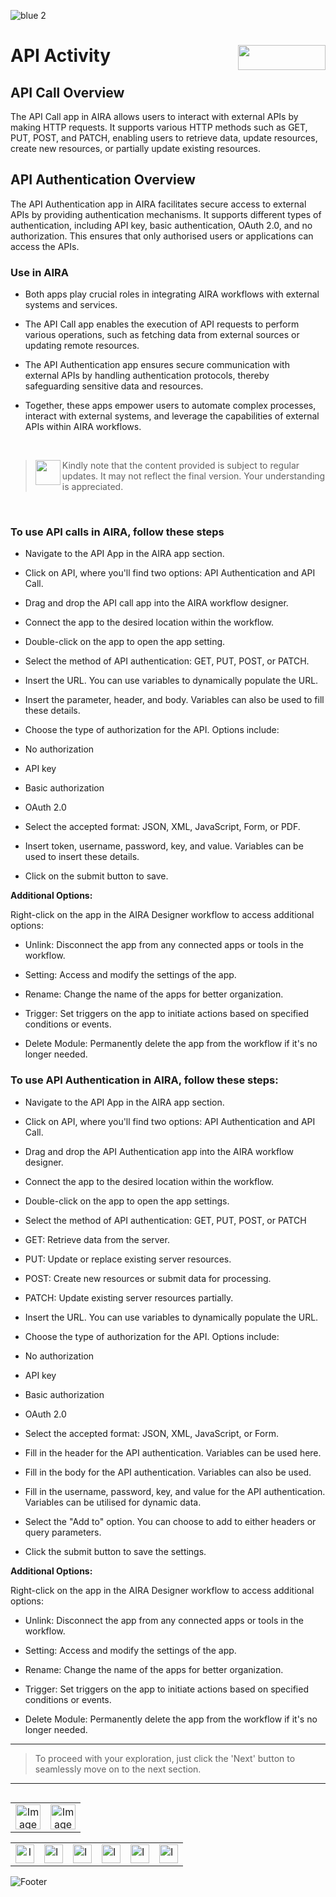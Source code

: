 ![blue 2](https://github.com/airacommunity/AIRA-User-Guide/assets/153823636/d8d04150-3b32-4b48-8485-07dc3c67fbaa)

# API Activity <img align="right" width="140" height="40" src="https://github.com/airacommunity/AIRA-User-Guide-Images/blob/main/ARIA%20Logo%202.png?raw=true">

## API Call Overview

The API Call app in AIRA allows users to interact with external APIs by making HTTP requests. It supports various HTTP methods such as GET, PUT, POST, and PATCH, enabling users to retrieve data, update resources, create new resources, or partially update existing resources.

## API Authentication Overview

The API Authentication app in AIRA facilitates secure access to external APIs by providing authentication mechanisms. It supports different types of authentication, including API key, basic authentication, OAuth 2.0, and no authorization. This ensures that only authorised users or applications can access the APIs.

### Use in AIRA

-   Both apps play crucial roles in integrating AIRA workflows with external systems and services.
    
-   The API Call app enables the execution of API requests to perform various operations, such as fetching data from external sources or updating remote resources.
    
-   The API Authentication app ensures secure communication with external APIs by handling authentication protocols, thereby safeguarding sensitive data and resources.
    
-   Together, these apps empower users to automate complex processes, interact with external systems, and leverage the capabilities of external APIs within AIRA workflows.
    
<br>

> <img align="left" width="40" height="40" src="https://github.com/airacommunity/AIRA-User-Guide-Images/blob/main/Icon-Warning.png?raw=true"> Kindly note that the content provided is subject to regular updates. It may not reflect the final version. Your understanding is appreciated.

<br>

### To use API calls in AIRA, follow these steps


-   Navigate to the API App in the AIRA app section.
    
-   Click on API, where you'll find two options: API Authentication and API Call.
    
-   Drag and drop the API call app into the AIRA workflow designer.
    
-   Connect the app to the desired location within the workflow.
    
-   Double-click on the app to open the app setting.
    
-   Select the method of API authentication: GET, PUT, POST, or PATCH.
    
-   Insert the URL. You can use variables to dynamically populate the URL.
    
-   Insert the parameter, header, and body. Variables can also be used to fill these details.
    
-   Choose the type of authorization for the API. Options include:
    

-   No authorization
    
-   API key
    
-   Basic authorization
    
-   OAuth 2.0
    

-   Select the accepted format: JSON, XML, JavaScript, Form, or PDF.
    
-   Insert token, username, password, key, and value. Variables can be used to insert these details.
    
-   Click on the submit button to save.
    

**Additional Options:**

Right-click on the app in the AIRA Designer workflow to access additional options:

- Unlink: Disconnect the app from any connected apps or tools in the workflow.

- Setting: Access and modify the settings of the app.

- Rename: Change the name of the apps for better organization.

- Trigger: Set triggers on the app to initiate actions based on specified conditions or events.

- Delete Module: Permanently delete the app from the workflow if it's no longer needed.

  

### To use API Authentication in AIRA, follow these steps:


-   Navigate to the API App in the AIRA app section.
    
-   Click on API, where you'll find two options: API Authentication and API Call.
    
-   Drag and drop the API Authentication app into the AIRA workflow designer.
    
-   Connect the app to the desired location within the workflow.
    
-   Double-click on the app to open the app settings.
    
-   Select the method of API authentication: GET, PUT, POST, or PATCH
    

-   GET: Retrieve data from the server.
    
-   PUT: Update or replace existing server resources.
    
-   POST: Create new resources or submit data for processing.
    
-   PATCH: Update existing server resources partially.
    

-   Insert the URL. You can use variables to dynamically populate the URL.
    
-   Choose the type of authorization for the API. Options include:
    

-   No authorization
    
-   API key
    
-   Basic authorization
    
-   OAuth 2.0
    

-   Select the accepted format: JSON, XML, JavaScript, or Form.
    
-   Fill in the header for the API authentication. Variables can be used here.
    
-   Fill in the body for the API authentication. Variables can also be used.
    
-   Fill in the username, password, key, and value for the API authentication. Variables can be utilised for dynamic data.
    
-   Select the "Add to" option. You can choose to add to either headers or query parameters.
    
-   Click the submit button to save the settings.
    

**Additional Options:**

Right-click on the app in the AIRA Designer workflow to access additional options:

- Unlink: Disconnect the app from any connected apps or tools in the workflow.

- Setting: Access and modify the settings of the app.

- Rename: Change the name of the apps for better organization.

- Trigger: Set triggers on the app to initiate actions based on specified conditions or events.

- Delete Module: Permanently delete the app from the workflow if it's no longer needed.

----

> To proceed with your exploration, just click the 'Next' button to seamlessly move on to the next section.

----

<table align="right" border="0">

<tr>

<td align="center"><a href="https://github.com/airacommunity/AIRA-User-Guide/blob/main/A.%20Introduction%20to%20AIRA%20User%20Guide.md"><img src="https://github.com/airacommunity/AIRA-User-Guide-Images/blob/main/icon-previous.png" alt="Image 5" width="40" height="40"></a></td>

<td align="center"><a href="https://github.com/airacommunity/AIRA-User-Guide/blob/main/C.%20Introduction%20to%20AIRA%20Installation.md"><img src="https://github.com/airacommunity/AIRA-User-Guide-Images/blob/main/icon-next.png" alt="Image 5" width="40" height="40"></a></td>

</tr>

</table>

<br>

<br>

<br>

<table border="0" align="center">

<tr>

<td align="center"><a href="https://aira.fr/"><img src="https://github.com/airacommunity/AIRA-User-Guide-Images/blob/main/icon-website.png?raw=true" alt="Image 5" width="30" height="30"></a></td>

<td><a href="https://www.linkedin.com/company/aira-rpa/"><img src="https://github.com/airacommunity/AIRA-User-Guide-Images/blob/main/icon%20-%20linkedin.png?raw=true" alt="Image 1" width="30" height="30"></a></td>

<td><a href="https://www.instagram.com/connect_aira/"><img src="https://github.com/airacommunity/AIRA-User-Guide-Images/blob/main/icon-instagram.png?raw=true" alt="Image 2" width="30" height="30"></a></td>

<td><a href="https://www.youtube.com/channel/UCHHCcwQrx-_19sAhu-2R4ww"><img src="https://github.com/airacommunity/AIRA-User-Guide-Images/blob/main/icon%20-%20youtube.png?raw=true" alt="Image 3" width="30" height="30"></a></td>

<td><a href="https://twitter.com/Aira_RPA"><img src="https://github.com/airacommunity/AIRA-User-Guide-Images/blob/main/icon%20-%20twitter.png?raw=true" alt="Image 4" width="30" height="30"></a></td>

<td><a href="mailto:connect@aira.fr"><img src="https://github.com/airacommunity/AIRA-User-Guide-Images/blob/main/icon%20-%20gmail.png?raw=true" alt="Image 6" width="30" height="30"></a></td>

</tr>

</table>

![Footer](https://github.com/airacommunity/AIRA-User-Guide/assets/153823636/6bb25f04-ad9c-476c-b653-c3c1dac1a868)

